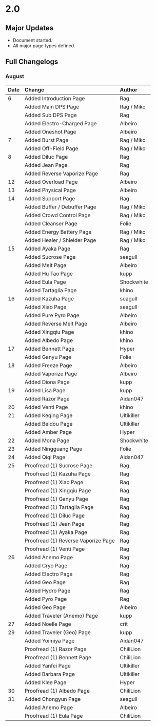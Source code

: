 # 2.0

## Major Updates

* Document started.
* All major page types defined.

## Full Changelogs

### August

| Date | Change | Author |
| :--- | :--- | :--- |
| 6 | Added Introduction Page | Rag |
|  | Added Main DPS Page | Rag / Miko |
|  | Added Sub DPS Page | Rag |
|  | Added Electro-Charged Page | Albeiro |
|  | Added Oneshot Page | Albeiro |
| 7 | Added Burst Page | Rag / Miko |
|  | Added Off-Field Page | Rag / Miko |
| 8 | Added Diluc Page | Rag |
|  | Added Jean Page | Rag |
|  | Added Reverse Vaporize Page | Rag |
| 12 | Added Overload Page | Albeiro |
| 13 | Added Physical Page | Albeiro |
| 14 | Added Support Page | Rag |
|  | Added Buffer / Debuffer Page | Rag / Miko |
|  | Added Crowd Control Page | Rag / Miko |
|  | Added Cleanser Page | Folie |
|  | Added Energy Battery Page | Rag / Miko |
|  | Added Healer / Shielder Page | Rag / Miko |
| 15 | Added Ayaka Page | Rag |
|  | Added Sucrose Page | seagull |
|  | Added Melt Page | Albeiro |
|  | Added Hu Tao Page | kupp |
|  | Added Eula Page | Shockwhite |
|  | Added Tartaglia Page | khino |
| 16 | Added Kazuha Page | seagull |
|  | Added Xiao Page | seagull |
|  | Added Pure Pyro Page | Albeiro |
|  | Added Reverse Melt Page | Albeiro |
|  | Added Xingqiu Page | khino |
|  | Added Albedo Page | khino |
| 17 | Added Bennett Page | Hyper |
|  | Added Ganyu Page | Folie |
| 18 | Added Freeze Page | Albeiro |
|  | Added Vaporize Page | Albeiro |
|  | Added Diona Page | kupp |
| 19 | Added Lisa Page | kupp |
|  | Added Razor Page | Aidan047 |
| 20 | Added Venti Page | khino |
| 21 | Added Keqing Page | Ultikiller |
|  | Added Beidou Page | Ultikiller |
|  | Added Amber Page | Hyper |
| 22 | Added Mona Page | Shockwhite |
| 23 | Added Ningguang Page | Folie |
| 24 | Added Qiqi Page | Aidan047 |
| 25 | Proofread \(1\) Sucrose Page | Rag |
|  | Proofread \(1\) Kazuha Page | Rag |
|  | Proofread \(1\) Xiao Page | Rag |
|  | Proofread \(1\) Xingqiu Page | Rag |
|  | Proofread \(1\) Ganyu Page | Rag |
|  | Proofread \(1\) Tartaglia Page | Rag |
|  | Proofread \(1\) Diluc Page | Rag |
|  | Proofread \(1\) Jean Page | Rag |
|  | Proofread \(1\) Ayaka Page | Rag |
|  | Proofread \(1\) Reverse Vaporize Page | Rag |
|  | Proofread \(1\) Venti Page | Rag |
| 26 | Added Anemo Page | Rag |
|  | Added Cryo Page | Rag |
|  | Added Electro Page | Rag |
|  | Added Geo Page | Rag |
|  | Added Hydro Page | Rag |
|  | Added Pyro Page | Rag |
|  | Added Geo Page | Albeiro |
|  | Added Traveler \(Anemo\) Page | kupp |
| 27 | Added Noelle Page | crit |
| 29 | Added Traveler \(Geo\) Page | kupp |
|  | Added Yoimiya Page | Aidan047 |
|  | Proofread \(1\) Razor Page | ChiliLion |
|  | Proofread \(1\) Bennett Page | ChiliLion |
|  | Added Yanfei Page | Ultikiller |
|  | Added Barbara Page | Ultikiller |
|  | Added Klee Page | Hyper |
| 30 | Proofread \(1\) Albedo Page | ChiliLion |
| 31 | Added Chongyun Page | seagull |
|  | Added Anemo Page | Albeiro |
|  | Proofread \(1\) Eula Page | ChiliLion |

